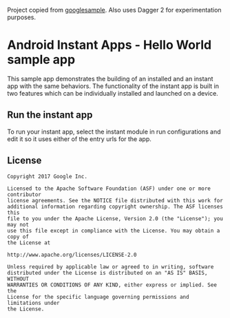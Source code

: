
Project copied from [googlesample](https://github.com/googlesamples/android-instant-apps).
Also uses Dagger 2 for experimentation purposes.

# Android Instant Apps - Hello World sample app

This sample app demonstrates the building of an installed and an instant app
with the same behaviors. The functionality of the instant app is built
in two features which can be individually installed and launched on a device.

## Run the instant app

To run your instant app, select the instant module in run configurations and edit it so it uses
either of the entry urls for the app.

## License

```
Copyright 2017 Google Inc.

Licensed to the Apache Software Foundation (ASF) under one or more contributor
license agreements. See the NOTICE file distributed with this work for
additional information regarding copyright ownership. The ASF licenses this
file to you under the Apache License, Version 2.0 (the "License"); you may not
use this file except in compliance with the License. You may obtain a copy of
the License at

http://www.apache.org/licenses/LICENSE-2.0

Unless required by applicable law or agreed to in writing, software
distributed under the License is distributed on an "AS IS" BASIS, WITHOUT
WARRANTIES OR CONDITIONS OF ANY KIND, either express or implied. See the
License for the specific language governing permissions and limitations under
the License.
```

